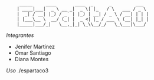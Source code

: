 		 _____     ____       ____  _      _         ___  
		| ____|___|  _ \ __ _|  _ \| |_   / \   ___ / _ \ 
		|  _| / __| |_) / _` | |_) | __| / _ \ / __| | | |
		| |___\__ \  __/ (_| |  _ <| |_ / ___ \ (__| |_| |
		|_____|___/_|   \__,_|_| \_\\__/_/   \_\___|\___/

*Integrantes*
- Jenifer Martínez
- Omar Santiago
- Diana Montes

*Uso*
./espartaco3
